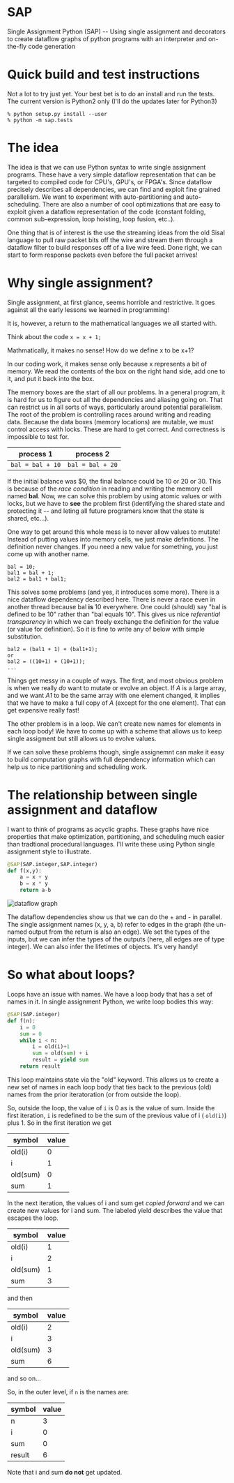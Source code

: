 # SAP
Single Assignment Python (SAP) -- Using single assignment and decorators to create dataflow graphs of python programs with an interpreter and on-the-fly code generation

# Quick build and test instructions
Not a lot to try just yet.  Your best bet is to do an install and run the tests.  The current version is Python2 only (I'll do the updates later for Python3)

~~~
% python setup.py install --user
% python -m sap.tests 
~~~

# The idea
The idea is that we can use Python syntax to write single assignment programs.  These have a very simple dataflow representation that can be targeted to compiled code for CPU's, GPU's, or FPGA's.  Since dataflow precisely describes all dependencies, we can find and exploit fine grained parallelism.  We want to experiment with auto-partitioning and auto-scheduling.  There are also a number of cool optimizations that are easy to exploit given a dataflow representation of the code (constant folding, common sub-expression, loop hoisting, loop fusion, etc..).

One thing that is of interest is the use the streaming ideas from the old Sisal language to pull raw packet bits off the wire and stream them through a dataflow filter to build responses off of a live wire feed.  Done right, we can start to form response packets even before the full packet arrives!

# Why single assignment?
Single assignment, at first glance, seems horrible and restrictive.  It goes against all the early lessons we learned in programming!

It is, however, a return to the mathematical languages we all started with.

Think about the code ```x = x + 1;```

Mathmatically, it makes no sense!  How do we define x to be x+1? 

In our coding work, it makes sense only because x represents a bit of memory.  We read the contents of the box on the right hand side, add one to it, and put it back into the box.

The memory boxes are the start of all our problems.  In a general program, it is hard for us to figure out all the dependencies and aliasing going on.  That can restrict us in all sorts of ways, particularly around potential parallelism.  The root of the problem is controlling races around writing and reading data. Because the data boxes (memory locations) are mutable, we must control access with locks.  These are hard to get correct.  And correctness is impossible to test for.

| process 1 | process 2 |
| --- | --- |
```bal = bal + 10``` |  ```bal = bal + 20```

If the initial balance was $0, the final balance could be 10 or 20 or 30.  This is because of the _race condition_  in reading and writing the memory cell named __bal__.  Now, we can solve this problem by using atomic values or with locks, but we have to **see** the problem first (identifying the shared state and protecting it -- and leting all future programers know that the state is shared, etc...).

One way to get around this whole mess is to never allow values to mutate!  Instead of putting values into memory cells, we just make definitions.  The definition never changes.  If you need a new value for something, you just come up with another name.
~~~
bal = 10;
bal1 = bal + 1;
bal2 = bal1 + bal1;
~~~

This solves some problems (and yes, it introduces some more).  There is a nice dataflow dependency described here.  There is never a race even in another thread because bal **is** 10 everywhere.  One could (should) say "bal is defined to be 10" rather than "bal equals 10".  This gives us nice _referential transparency_ in which we can freely exchange the definition for the value (or value for definition).  So it is fine to write any of below with simple substitution.
~~~
bal2 = (bal1 + 1) + (bal1+1);
or
bal2 = ((10+1) + (10+1));
...
~~~

Things get messy in a couple of ways.  The first, and most obvious problem is when we really *do* want to mutate or evolve an object. If _A_ is a large array, and we want _A1_ to be the same array with one element changed, it implies that we have to make a full copy of _A_ (except for the one element).  That can get expensive really fast!

The other problem is in a loop.  We can't create new names for elements in each loop body!  We have to come up with a scheme that allows us to keep single assigment but still allows us to evolve values.

If we can solve these problems though, single assignemnt can make it easy to build computation graphs with full dependency information which can help us to nice partitioning and scheduling work.

# The relationship between single assignment and dataflow
I want to think of programs as acyclic graphs.  These graphs have nice properties that make optimization, partitioning, and scheduling much easier than tradtional procedural languages.  I'll write these using Python single assignment style to illustrate.

~~~python
@SAP(SAP.integer,SAP.integer)
def f(x,y):
    a = x + y
    b = x * y
    return a-b
~~~

![dataflow graph](./dataflow.png  "dataflow")

The dataflow dependencies show us that we can do the + and - in parallel.  The single assignment names (x, y, a, b) refer to edges in the graph (the un-named output from the return is also an edge).  We set the types of the inputs, but we can infer the types of the outputs (here, all edges are of type integer).   We can also infer the lifetimes of objects.  It's very handy!

# So what about loops?
Loops have an issue with names.  We have a loop body that has a set of names in it.  In single assignment Python, we write loop bodies this way:
~~~python
@SAP(SAP.integer)
def f(n):
	i = 0
	sum = 0
	while i < n:
		i = old(i)+1
		sum = old(sum) + i
		result = yield sum
	return result
~~~

This loop maintains state via the "old" keyword.  This allows us to create a new set of names in each loop body that ties back to the previous (old) names from the prior iteratoration (or from outside the loop).

So, outside the loop, the value of ```i``` is 0 as is the value of sum.  Inside the first iteration, ```i``` is redefined to be the sum of the previous value of i ( ```old(i)```) plus 1.  So in the first iteration we get


| symbol | value |
| --- | --- |
old(i) | 0
i | 1
old(sum) | 0
sum | 1

In the next iteration, the values of i and sum get _copied forward_ and we can create new values for i and sum.  The labeled yield describes the value that escapes the loop. 

| symbol | value |
| --- | --- |
old(i) | 1
i | 2
old(sum) | 1
sum | 3

and then 

| symbol | value |
| --- | --- |
old(i) | 2
i | 3
old(sum) | 3
sum | 6

and so on...

 So, in the outer level, if ```n``` is the names are:
 
| symbol | value |
| --- | --- |
n | 3
i | 0
sum | 0
result |  6

Note that i and sum **do not** get updated.

